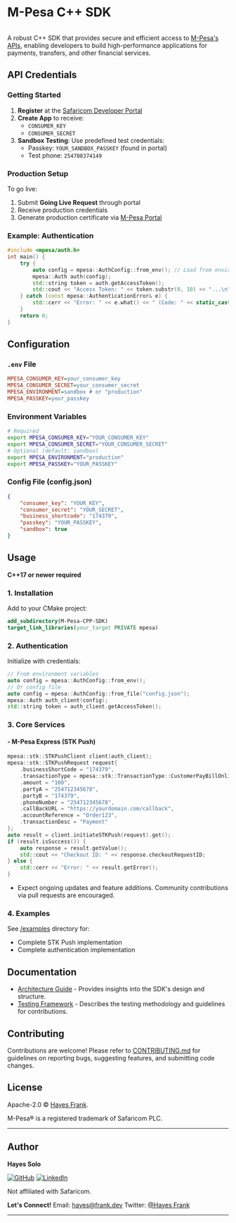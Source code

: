 # M-Pesa C++ SDK
```
```
A robust C++ SDK that provides secure and efficient access to [M-Pesa's APIs](https://developer.safaricom.co.ke/), enabling developers to build high-performance applications for payments, transfers, and other financial services.

## API Credentials
### Getting Started
1. **Register** at the [Safaricom Developer Portal](https://developer.safaricom.co.ke)
2. **Create App** to receive:
   - `CONSUMER_KEY`
   - `CONSUMER_SECRET`
3. **Sandbox Testing**: Use predefined test credentials:
   - Passkey: `YOUR_SANDBOX_PASSKEY` (found in portal)
   - Test phone: `254708374149`

### Production Setup
To go live:
1. Submit **Going Live Request** through portal
2. Receive production credentials
3. Generate production certificate via [M-Pesa Portal](https://developer.safaricom.co.ke/docs#going-live)

### Example: Authentication
```cpp
#include <mpesa/auth.h>
int main() {
    try {
        auto config = mpesa::AuthConfig::from_env(); // Load from environment variables
        mpesa::Auth auth(config);
        std::string token = auth.getAccessToken();
        std::cout << "Access Token: " << token.substr(0, 10) << "...\n";
    } catch (const mpesa::AuthenticationError& e) {
        std::cerr << "Error: " << e.what() << " (Code: " << static_cast<int>(e.getErrorCode()) << ")\n";
    }
    return 0;
}
```

## Configuration
### `.env` File
```ini
MPESA_CONSUMER_KEY=your_consumer_key
MPESA_CONSUMER_SECRET=your_consumer_secret
MPESA_ENVIRONMENT=sandbox # or "production"
MPESA_PASSKEY=your_passkey
```

### Environment Variables
```bash
# Required
export MPESA_CONSUMER_KEY="YOUR_CONSUMER_KEY"
export MPESA_CONSUMER_SECRET="YOUR_CONSUMER_SECRET"
# Optional (default: sandbox)
export MPESA_ENVIRONMENT="production"
export MPESA_PASSKEY="YOUR_PASSKEY"
```

### Config File (config.json)
```json
{
    "consumer_key": "YOUR_KEY",
    "consumer_secret": "YOUR_SECRET",
    "business_shortcode": "174379",
    "passkey": "YOUR_PASSKEY",
    "sandbox": true
}
```

## Usage
**C++17 or newer required**

### 1. Installation
Add to your CMake project:
```cmake
add_subdirectory(M-Pesa-CPP-SDK)
target_link_libraries(your_target PRIVATE mpesa)
```

### 2. Authentication
Initialize with credentials:
```cpp
// From environment variables
auto config = mpesa::AuthConfig::from_env(); 
// Or config file
auto config = mpesa::AuthConfig::from_file("config.json");
mpesa::Auth auth_client(config);
std::string token = auth_client.getAccessToken();
```

### 3. Core Services
#### - M-Pesa Express (STK Push)
```cpp
mpesa::stk::STKPushClient client(auth_client);
mpesa::stk::STKPushRequest request{
    .businessShortCode = "174379",
    .transactionType = mpesa::stk::TransactionType::CustomerPayBillOnline,
    .amount = "100",
    .partyA = "254712345678",
    .partyB = "174379",
    .phoneNumber = "254712345678",
    .callBackURL = "https://yourdomain.com/callback",
    .accountReference = "Order123",
    .transactionDesc = "Payment"
};
auto result = client.initiateSTKPush(request).get();
if (result.isSuccess()) {
    auto response = result.getValue();
    std::cout << "Checkout ID: " << response.checkoutRequestID;
} else {
    std::cerr << "Error: " << result.getError();
}
```
- Expect ongoing updates and feature additions. Community contributions via pull requests are encouraged.
### 4. Examples
See [/examples](examples/) directory for:
- Complete STK Push implementation
- Complete authentication implementation


##  Documentation
- [Architecture Guide](DOCUMENTATION.md) - Provides insights into the SDK's design and structure.
- [Testing Framework](DOCUMENTATION.md#tests-directory-tests) - Describes the testing methodology and guidelines for contributions.

##  Contributing
Contributions are welcome! Please refer to [CONTRIBUTING.md](CONTRIBUTING.md) for guidelines on reporting bugs, suggesting features, and submitting code changes.

##  License
Apache-2.0 © [Hayes Frank](https://github.com/Hayessolo).

M-Pesa® is a registered trademark of Safaricom PLC.

---

##  Author
**Hayes Solo**

[![GitHub](https://img.shields.io/badge/GitHub-Hayes-blue)](https://github.com/Hayessolo)
[![LinkedIn](https://img.shields.io/badge/LinkedIn-Hayes_Frank-blue)](https://linkedin.com/in/hayes-frank-b48700174)

Not affiliated with Safaricom.

**Let's Connect!**
 Email: [hayes@frank.dev](solohayes6@gmail.com)
 Twitter: [@Hayes Frank](https://twitter.com/@myworld_net)

---
```
